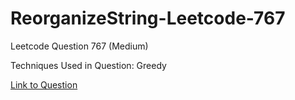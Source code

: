 # ReorganizeString-Leetcode-767

Leetcode Question 767 (Medium)

Techniques Used in Question:
Greedy

[Link to Question](https://leetcode.com/problems/reorganize-string/)
